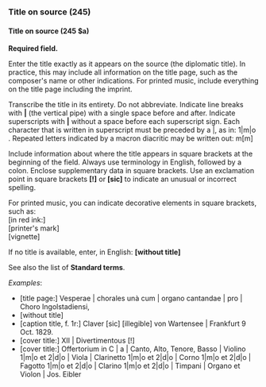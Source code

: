 ### Title on source (245)

#### Title on source (245 $a)
**Required field.**

Enter the title exactly as it appears on the source (the diplomatic title). In practice, this may include all
information on the title page, such as the composer's name or other indications. For printed music, include everything
on the title page including the imprint.

Transcribe the title in its entirety. Do not abbreviate. Indicate line breaks with **|** (the vertical pipe) with a
single space before and after. Indicate superscripts with **|** without a space before each superscript sign. Each
character that is written in superscript must be preceded by a |, as in: 1|m|o . Repeated letters indicated by a macron
diacritic may be written out: m[m]

Include information about where the title appears in square brackets at the beginning of the field. Always use
terminology in English, followed by a colon. Enclose supplementary data in square brackets. Use an exclamation point in
square brackets **[!]** or **[sic]** to indicate an unusual or incorrect spelling.

For printed music, you can indicate decorative elements in square brackets, such as:  
[in red ink:]  
[printer's mark]  
[vignette]

If no title is available, enter, in English: **[without title]**

See also the list of **Standard terms**.

_Examples_:

- [title page:] Vesperae | chorales unà cum | organo cantandae | pro | Choro Ingolstadiensi,
- [without title]
- [caption title, f. 1r:] Claver [sic] [illegible] von Wartensee | Frankfurt 9 Oct. 1829.
- [cover title:] XII | Divertimentous [!]
- [cover title:] Offertorium in C | a | Canto, Alto, Tenore, Basso | Violino 1|m|o et 2|d|o | Viola | Clarinetto 1|m|o
  et 2|d|o | Corno 1|m|o et 2|d|o | Fagotto 1|m|o et 2|d|o | Clarino 1|m|o et 2|d|o | Timpani | Organo et Violon | Jos.
  Eibler

